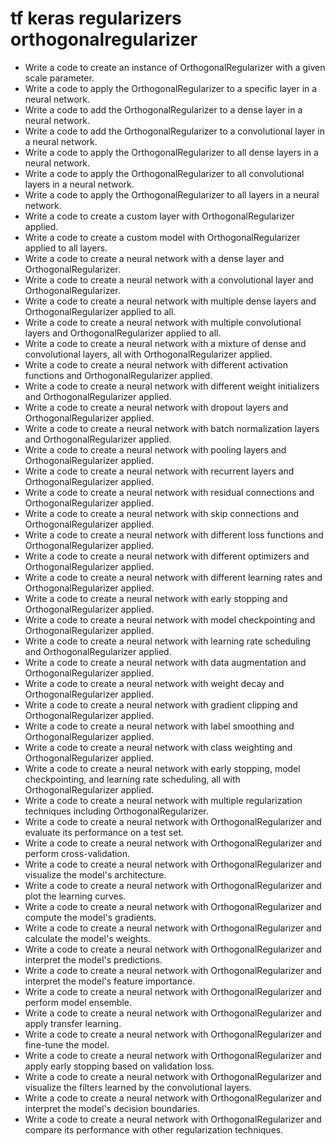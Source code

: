 # tf keras regularizers orthogonalregularizer

- Write a code to create an instance of OrthogonalRegularizer with a given scale parameter.
- Write a code to apply the OrthogonalRegularizer to a specific layer in a neural network.
- Write a code to add the OrthogonalRegularizer to a dense layer in a neural network.
- Write a code to add the OrthogonalRegularizer to a convolutional layer in a neural network.
- Write a code to apply the OrthogonalRegularizer to all dense layers in a neural network.
- Write a code to apply the OrthogonalRegularizer to all convolutional layers in a neural network.
- Write a code to apply the OrthogonalRegularizer to all layers in a neural network.
- Write a code to create a custom layer with OrthogonalRegularizer applied.
- Write a code to create a custom model with OrthogonalRegularizer applied to all layers.
- Write a code to create a neural network with a dense layer and OrthogonalRegularizer.
- Write a code to create a neural network with a convolutional layer and OrthogonalRegularizer.
- Write a code to create a neural network with multiple dense layers and OrthogonalRegularizer applied to all.
- Write a code to create a neural network with multiple convolutional layers and OrthogonalRegularizer applied to all.
- Write a code to create a neural network with a mixture of dense and convolutional layers, all with OrthogonalRegularizer applied.
- Write a code to create a neural network with different activation functions and OrthogonalRegularizer applied.
- Write a code to create a neural network with different weight initializers and OrthogonalRegularizer applied.
- Write a code to create a neural network with dropout layers and OrthogonalRegularizer applied.
- Write a code to create a neural network with batch normalization layers and OrthogonalRegularizer applied.
- Write a code to create a neural network with pooling layers and OrthogonalRegularizer applied.
- Write a code to create a neural network with recurrent layers and OrthogonalRegularizer applied.
- Write a code to create a neural network with residual connections and OrthogonalRegularizer applied.
- Write a code to create a neural network with skip connections and OrthogonalRegularizer applied.
- Write a code to create a neural network with different loss functions and OrthogonalRegularizer applied.
- Write a code to create a neural network with different optimizers and OrthogonalRegularizer applied.
- Write a code to create a neural network with different learning rates and OrthogonalRegularizer applied.
- Write a code to create a neural network with early stopping and OrthogonalRegularizer applied.
- Write a code to create a neural network with model checkpointing and OrthogonalRegularizer applied.
- Write a code to create a neural network with learning rate scheduling and OrthogonalRegularizer applied.
- Write a code to create a neural network with data augmentation and OrthogonalRegularizer applied.
- Write a code to create a neural network with weight decay and OrthogonalRegularizer applied.
- Write a code to create a neural network with gradient clipping and OrthogonalRegularizer applied.
- Write a code to create a neural network with label smoothing and OrthogonalRegularizer applied.
- Write a code to create a neural network with class weighting and OrthogonalRegularizer applied.
- Write a code to create a neural network with early stopping, model checkpointing, and learning rate scheduling, all with OrthogonalRegularizer applied.
- Write a code to create a neural network with multiple regularization techniques including OrthogonalRegularizer.
- Write a code to create a neural network with OrthogonalRegularizer and evaluate its performance on a test set.
- Write a code to create a neural network with OrthogonalRegularizer and perform cross-validation.
- Write a code to create a neural network with OrthogonalRegularizer and visualize the model's architecture.
- Write a code to create a neural network with OrthogonalRegularizer and plot the learning curves.
- Write a code to create a neural network with OrthogonalRegularizer and compute the model's gradients.
- Write a code to create a neural network with OrthogonalRegularizer and calculate the model's weights.
- Write a code to create a neural network with OrthogonalRegularizer and interpret the model's predictions.
- Write a code to create a neural network with OrthogonalRegularizer and interpret the model's feature importance.
- Write a code to create a neural network with OrthogonalRegularizer and perform model ensemble.
- Write a code to create a neural network with OrthogonalRegularizer and apply transfer learning.
- Write a code to create a neural network with OrthogonalRegularizer and fine-tune the model.
- Write a code to create a neural network with OrthogonalRegularizer and apply early stopping based on validation loss.
- Write a code to create a neural network with OrthogonalRegularizer and visualize the filters learned by the convolutional layers.
- Write a code to create a neural network with OrthogonalRegularizer and interpret the model's decision boundaries.
- Write a code to create a neural network with OrthogonalRegularizer and compare its performance with other regularization techniques.